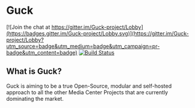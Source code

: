 # Guck

[![Join the chat at https://gitter.im/Guck-project/Lobby](https://badges.gitter.im/Guck-project/Lobby.svg)](https://gitter.im/Guck-project/Lobby?utm_source=badge&utm_medium=badge&utm_campaign=pr-badge&utm_content=badge)
[![Build Status](https://travis-ci.org/Butchey/Guck.svg?branch=master)](https://travis-ci.org/Butchey/Guck)

## What is Guck?
Guck is aiming to be a true Open-Source, modular and self-hosted approach to all the other Media Center Projects that are currently dominating the market.